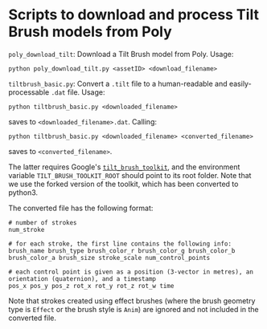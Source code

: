 # Scripts to download and process Tilt Brush models from Poly

`poly_download_tilt`: Download a Tilt Brush model from Poly. Usage:

    python poly_download_tilt.py <assetID> <download_filename>
  
`tiltbrush_basic.py`: Convert a `.tilt` file to a human-readable and easily-processable `.dat` file. Usage:

    python tiltbrush_basic.py <downloaded_filename>
    
saves to `<downloaded_filename>.dat`. Calling:

    python tiltbrush_basic.py <downloaded_filename> <converted_filename>
    
saves to `<converted_filename>`.

The latter requires Google's [`tilt_brush_toolkit`](https://github.com/rarora7777/tilt-brush-toolkit), and the environment
variable `TILT_BRUSH_TOOLKIT_ROOT` should point to its root folder. Note that we use the forked version of the toolkit, which
has been converted to python3.

The converted file has the following format:

    # number of strokes
    num_stroke
    
    # for each stroke, the first line contains the following info:
    brush_name brush_type brush_color_r brush_color_g brush_color_b brush_color_a brush_size stroke_scale num_control_points
    
    # each control point is given as a position (3-vector in metres), an orientation (quaternion), and a timestamp
    pos_x pos_y pos_z rot_x rot_y rot_z rot_w time

Note that strokes created using effect brushes (where the brush geometry type is `Effect` or the brush style is `Anim`) are ignored and not included in the converted file.
